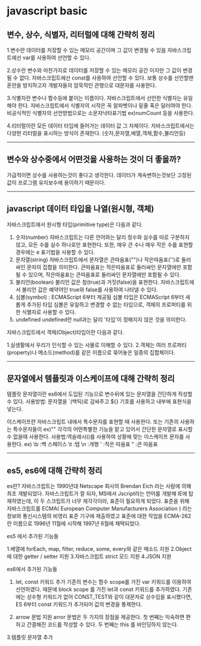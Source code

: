 # javascript basic

## 변수, 상수, 식별자, 리터럴에 대해 간략히 정리

1.변수란 데이터를 저장할 수 있는 메모리 공간이며 그 값이 변경될 수 있음
자바스크립트에선 var를 사용하여 선언할 수 있다.

2.상수란 변수와 마찬가지로 데이터를 저장할 수 있는 메모리 공간 이지만 그 값이 변경될 수 없다.
자바스크립트에선 const를 사용하여 선언할 수 있다.
보통 상수를 선언할땐 혼란을 방지하고자 개발자들의 암묵적인 관행으로 대문자를 사용한다.

3.식별자란 변수나 함수등에 붙이는 이름이다.
자바스크립트에서 선언한 식별자는 유일해야 한다.
자바스크립트에서 식별자의 시작은 꼭 알파벳이나 밑줄 혹은 달러여야 한다.
비공식적인 식별자의 선언방법으로는 소문자낙타표기법 ex)numCount 등을 사용한다.  

4.리터럴이란 모든 데이터 타입에 들어가는 데이터 값 그 자체이다.
자바스크립트에서는 다양한 리터럴을 표시하는 방식이 존재한다.
(숫자,문자열,배열,객체,함수,불리언등)


---

## 변수와 상수중에서 어떤것을 사용하는 것이 더 좋을까?

가급적이면 상수를 사용하는것이 좋다고 생각한다.
데이터가 계속변하는것보단 고정된값이 프로그램 유지보수에 용이하기 때문이다.

---

## javascript 데이터 타입을 나열(원시형, 객체)
자바스크립트에서 원시형 타입(primitive type)은 다음과 같다.

1. 숫자(number)
자바스크립트는 다른 언어와는 달리 정수와 실수를 따로 구분하지 않고, 모든 수를 실수 하나로만 표현한다.
또한, 매우 큰 수나 매우 작은 수를 표현할 경우에는 e 표기법을 사용할 수 있다.
2. 문자열(string)
자바스크립트에서 문자열은 큰따옴표("")나 작은따옴표('')로 둘러싸인 문자의 집합을 의미한다.
큰따옴표는 작은따옴표로 둘러싸인 문자열에만 포함될 수 있으며, 작은따옴표는 큰따옴표로 둘러싸인 문자열에만 포함될 수 있다.
3. 불리언(boolean)
불리언 값은 참(true)과 거짓(false)을 표현한다.
자바스크립트에서 불리언 값은 예약어인 true와 false를 사용하여 나타낼 수 있다.
4. 심볼(symbol) : ECMAScript 6부터 제공됨
심볼 타입은 ECMAScript 6부터 새롭게 추가된 타입
심볼은 유일하고 변경할 수 없는 타입으로, 객체의 프로퍼티를 위한 식별자로 사용할 수 있다.
5. undefined
undefined란 null과는 달리 '타입'이 정해지지 않은 것을 의미한다.

자바스크립트에서 객체(Object)타입이란 다음과 같다.

1.실생활에서 우리가 인식할 수 있는 사물로 이해할 수 있다.
2.객체는 여러 프로퍼티(property)나 메소드(method)를 같은 이름으로 묶어놓은 일종의 집합체이다.

---

## 문자열에서 템플릿과 이스케이프에 대해 간략히 정리

템플릿 문자열이란 es6에서 도입된 기능으로 변수뒤에 있는 문자열을 간단하게 작성할 수 있다.
사용방법: 문자열을 `(백틱)로 감싸주고 ${} 기호를 사용하고 내부에 표현식을 넣는다.

이스케이프란 자바스크립트 내에서 특수문자를 표현할 때 사용한다.
또는 기존의 사용하는 특수문자들이 ex)"" 각각의 어떤특별한 기능을 맡고 있어서 간단한 문자열로 표시할 수 없을때
사용한다.
사용법:역슬래시(\)를 사용하여 상황에 맞는 이스케이프 문자를 사용한다.
ex)
\b :백 스페이스
\t :탭
\n :개행
\' :작은 따옴표
\" :큰 따옴표

---

## es5, es6에 대해 간략히 정리

es란?
자바스크립트는 1990년대 Netscape 회사의 Brendan Eich 라는 사람에 의해 최초 개발되었다. 자바스크립트가 잘 되자, MS에서 Jscript라는 언어를 개발해 IE에 탑재하였는데, 이 두 스크립트가 너무 제각각이라, 표준이 필요하게 되었다.
표준을 위해 자바스크립트를 ECMA( European Computer Manufacturers Association ) 라는 정보와 통신시스템의 비영리 표준 기구에 제출하였고 표준에 대한 작업을 ECMA-262란 이름으로 1996년 11월에 시작해 1997년 6월에 채택되었다.

es5 에서 추가된 기능들 

1.배열에 forEach, map, filter, reduce, some, every와 같은 메소드 지원
2.Object에 대한 getter / setter 지원
3.자바스크립트 strict 모드 지원
4.JSON 지원

es6에서 추가된 기능들

1. let, const 키워드 추가
기존의 변수는 함수 scope를 가진 var 키워드를 이용하여 선언하였다. 때문에 block scope 를 가진 let과 const 키워드를 추가하였다. 기존에는 상수형 키워드가 없어 CONST_TEST와 같이 대문자로 상수임을 표시했다면, ES 6부터 const 키워드가 추가되어 값의 변경을 통제한다.

2. arrow 문법 지원
arror 문법은 두 가지의 장점을 제공한다. 첫 번째는 익숙하면 편하고 간결해진 코드를 작성할 수 있다. 두 번째는 this 를 바인딩하지 않는다.

3.템플릿 문자열 추가

